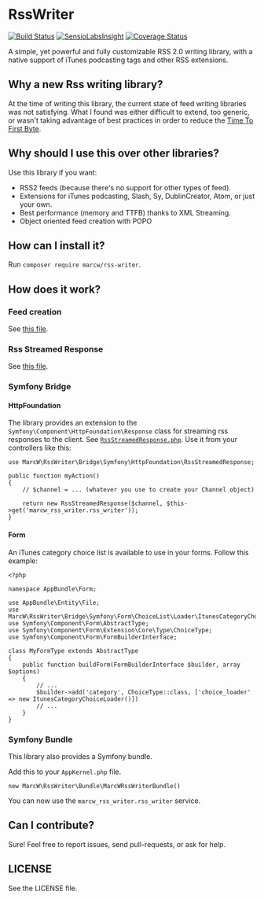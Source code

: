 # RssWriter

[![Build Status](https://travis-ci.org/marcw/rss-writer.svg?branch=master)](https://travis-ci.org/marcw/rss-writer)
[![SensioLabsInsight](https://insight.sensiolabs.com/projects/515dfe1b-e319-46a2-9b12-b1fc9508b5a8/mini.png)](https://insight.sensiolabs.com/projects/515dfe1b-e319-46a2-9b12-b1fc9508b5a8)
[![Coverage Status](https://coveralls.io/repos/github/marcw/rss-writer/badge.svg?branch=master)](https://coveralls.io/github/marcw/rss-writer?branch=master)

A simple, yet powerful and fully customizable RSS 2.0 writing library, with a
native support of iTunes podcasting tags and other RSS extensions.

## Why a new Rss writing library?

At the time of writing this library, the current state of feed writing
libraries was not satisfying. What I found was either difficult to extend, too
generic, or wasn't taking advantage of best practices in order to reduce the
[Time To First Byte](https://en.wikipedia.org/wiki/Time_To_First_Byte).

## Why should I use this over other libraries?

Use this library if you want:

- RSS2 feeds (because there's no support for other types of feed).
- Extensions for iTunes podcasting, Slash, Sy, DublinCreator, Atom, or just your own.
- Best performance (memory and TTFB) thanks to XML Streaming.
- Object oriented feed creation with POPO

## How can I install it?

Run `composer require marcw/rss-writer`.

## How does it work?

### Feed creation

See [this file](tests/RssWriterTest.php).

### Rss Streamed Response

See [this file](tests/Bridge/Symfony/HttpFoundation/RssStreamedResponseTest.php).

### Symfony Bridge

#### HttpFoundation

The library provides an extension to the `Symfony\Component\HttpFoundation\Response` class for streaming rss responses to the client. See [`RssStreamedResponse.php`](src/Bridge/Symfony/HttpFoundation/RssStreamedResponse.php).
Use it from your controllers like this:

    use MarcW\RssWriter\Bridge\Symfony\HttpFoundation\RssStreamedResponse;

    public function myAction()
    {
        // $channel = ... (whatever you use to create your Channel object)

        return new RssStreamedResponse($channel, $this->get('marcw_rss_writer.rss_writer'));
    }


#### Form

An iTunes category choice list is available to use in your forms. Follow this example:

    <?php

    namespace AppBundle\Form;

    use AppBundle\Entity\File;
    use MarcW\RssWriter\Bridge\Symfony\Form\ChoiceList\Loader\ItunesCategoryChoiceLoader;
    use Symfony\Component\Form\AbstractType;
    use Symfony\Component\Form\Extension\Core\Type\ChoiceType;
    use Symfony\Component\Form\FormBuilderInterface;

    class MyFormType extends AbstractType
    {
        public function buildForm(FormBuilderInterface $builder, array $options)
        {
            // ...
            $builder->add('category', ChoiceType::class, ['choice_loader' => new ItunesCategoryChoiceLoader()])
            // ...
        }
    }

### Symfony Bundle

This library also provides a Symfony bundle.

Add this to your `AppKernel.php` file.

    new MarcW\RssWriter\Bundle\MarcWRssWriterBundle()

You can now use the `marcw_rss_writer.rss_writer` service.

## Can I contribute?

Sure! Feel free to report issues, send pull-requests, or ask for help.

## LICENSE

See the LICENSE file.
